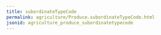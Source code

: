 ```yaml
---
title: subordinateTypeCode
permalink: agriculture/Produce.subordinateTypeCode.html
jsonid: agriculture_produce_subordinatetypecode
---
```

